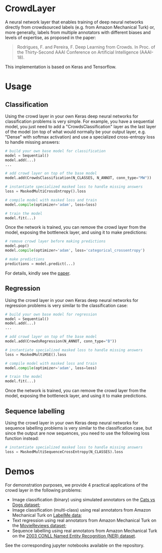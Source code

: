 # CrowdLayer
A neural network layer that enables training of deep neural networks directly from crowdsourced labels (e.g. from Amazon Mechanical Turk) or, more generally, labels from multiple annotators with different biases and levels of expertise, as proposed in the paper:

> Rodrigues, F. and Pereira, F. Deep Learning from Crowds. In Proc. of the Thirty-Second AAAI Conference on Artificial Intelligence (AAAI-18).

This implementation is based on Keras and Tensorflow.

# Usage

## Classification

Using the crowd layer in your own Keras deep neural networks for classification problems is very simple. For example, you have a sequential model, you just need to add a "CrowdsClassification" layer as the last layer of the model (on top of what would normally be your output layer, e.g. "Dense" with softmax activation) and use a specialized cross-entropy loss to handle missing answers: 

```python
# build your own base model for classification
model = Sequential()
model.add(...) 
...

# add crowd layer on top of the base model
model.add(CrowdsClassification(N_CLASSES, N_ANNOT, conn_type="MW"))

# instantiate specialized masked loss to handle missing answers
loss = MaskedMultiCrossEntropy().loss

# compile model with masked loss and train
model.compile(optimizer='adam', loss=loss)

# train the model
model.fit(...)
```

Once the network is trained, you can remove the crowd layer from the model, exposing the bottleneck layer, and using it to make predictions:

```python
# remove crowd layer before making predictions
model.pop() 
model.compile(optimizer='adam', loss='categorical_crossentropy')

# make predictions
predictions = model.predict(...)
```

For details, kindly see the [paper](http://www.fprodrigues.com/publications/deep-crowds/). 

## Regression

Using the crowd layer in your own Keras deep neural networks for regression problems is very similar to the classification case: 

```python
# build your own base model for regression
model = Sequential()
model.add(...) 
...

# add crowd layer on top of the base model
model.add(CrowdsRegression(N_ANNOT, conn_type="B"))

# instantiate specialized masked loss to handle missing answers
loss = MaskedMultiMSE().loss

# compile model with masked loss and train
model.compile(optimizer='adam', loss=loss)

# train the model
model.fit(...)
```

Once the network is trained, you can remove the crowd layer from the model, exposing the bottleneck layer, and using it to make predictions.

## Sequence labelling

Using the crowd layer in your own Keras deep neural networks for sequence labelling problems is very similar to the classification case, but since the output are now sequences, you need to use the following loss function instead:

```python
# instantiate specialized masked loss to handle missing answers
loss = MaskedMultiSequenceCrossEntropy(N_CLASSES).loss
```

# Demos

For demonstration purposes, we provide 4 practical applications of the crowd layer in the following problems:

* Image classification (binary) using simulated annotators on the [Cats vs Dogs dataset](https://www.kaggle.com/c/dogs-vs-cats);
* Image classification (multi-class) using real annotators from Amazon Mechanical Turk on [LabelMe data](http://labelme.csail.mit.edu/Release3.0/browserTools/php/dataset.php);
* Text regression using real annotators from Amazon Mechanical Turk on the [MovieReviews dataset](http://www.cs.cornell.edu/people/pabo/movie-review-data/);
* Sequence labelling using real annotators from Amazon Mechanical Turk on the [2003 CONLL Named Entity Recognition (NER) dataset](https://cogcomp.org/page/resource_view/81).

See the corresponding jupyter notebooks available on the repository.



